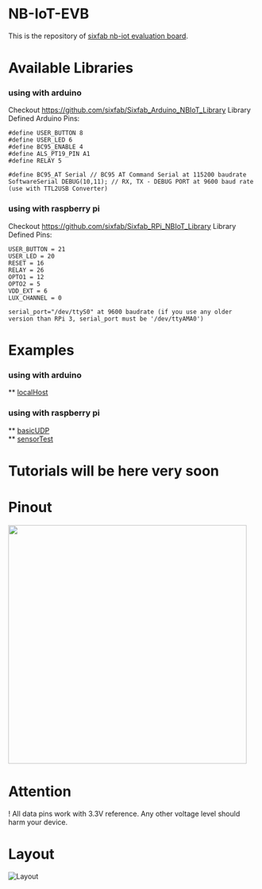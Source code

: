 # NB-IoT-EVB
This is the repository of [sixfab nb-iot evaluation board](https://sixfab.com/product/nb-iot-evaluation-board/).

# Available Libraries
### using with arduino
Checkout https://github.com/sixfab/Sixfab_Arduino_NBIoT_Library
Library Defined Arduino Pins:
```
#define USER_BUTTON 8
#define USER_LED 6
#define BC95_ENABLE 4
#define ALS_PT19_PIN A1
#define RELAY 5

#define BC95_AT Serial // BC95 AT Command Serial at 115200 baudrate
SoftwareSerial DEBUG(10,11); // RX, TX - DEBUG PORT at 9600 baud rate (use with TTL2USB Converter)
```

### using with raspberry pi
Checkout https://github.com/sixfab/Sixfab_RPi_NBIoT_Library
Library Defined Pins:
```
USER_BUTTON = 21
USER_LED = 20
RESET = 16
RELAY = 26
OPTO1 = 12
OPTO2 = 5
VDD_EXT = 6
LUX_CHANNEL = 0

serial_port="/dev/ttyS0" at 9600 baudrate (if you use any older version than RPi 3, serial_port must be '/dev/ttyAMA0')
```


# Examples
### using with arduino
** [localHost](https://github.com/sixfab/Sixfab_Arduino_NBIoT_Library/blob/master/examples/localHost/localHost.ino)

### using with raspberry pi 
** [basicUDP](https://github.com/sixfab/Sixfab_RPi_NBIoT_Library/blob/master/sample/basicUDP.py)  
** [sensorTest](https://github.com/sixfab/Sixfab_RPi_NBIoT_Library/blob/master/sample/sensor_test.py)

# Tutorials will be here very soon

# Pinout
<img src="https://sixfab.com/wp-content/uploads/2018/10/nbiot_eval_board_pinout.png" width="480">

# Attention
! All data pins work with 3.3V reference. Any other voltage level should harm your device.

# Layout
![Layout](https://sixfab.com/wp-content/uploads/2018/10/nbiot_evaluation_board_layout-1.png)
